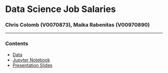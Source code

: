 # Data Science Job Salaries
### Chris Colomb (V0070873), Maika Rabenitas (V00970890)
---
### Contents
- [Data](https://github.com/chriscolomb/seng474-project/blob/main/ds_salaries.csv)
- [Jupyter Notebook](https://github.com/chriscolomb/seng474-project/blob/main/notebook.ipynb)
- [Presentation Slides](https://docs.google.com/presentation/d/1oql_le99iZquXvgQun2suelJDizGQIzn4MTltoVvfRA/edit#slide=id.g4dfce81f19_0_45)